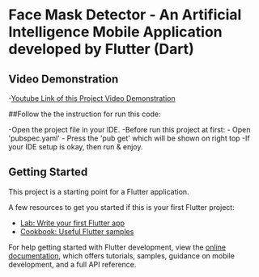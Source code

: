 # Face Mask Detector - An Artificial Intelligence Mobile Application developed by Flutter (Dart)

## Video Demonstration 

-[Youtube Link of this Project Video Demonstration](https://youtube.com/shorts/xcZjLSzvBTw)

##Follow the the instruction for run this code:

-Open the project file in your IDE.
-Before  run this project at first:
        - Open 'pubspec.yaml' 
        - Press the 'pub get' which will be shown on right top
-If your IDE setup is okay, then run & enjoy.

##

## Getting Started

This project is a starting point for a Flutter application.

A few resources to get you started if this is your first Flutter project:

- [Lab: Write your first Flutter app](https://docs.flutter.dev/get-started/codelab)
- [Cookbook: Useful Flutter samples](https://docs.flutter.dev/cookbook)

For help getting started with Flutter development, view the
[online documentation](https://docs.flutter.dev/), which offers tutorials,
samples, guidance on mobile development, and a full API reference.
